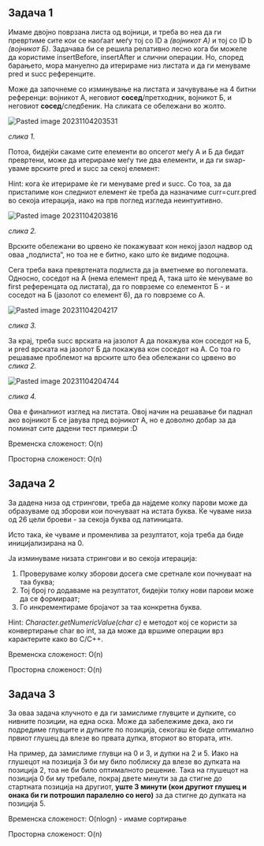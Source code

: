 ## Задача 1
Имаме двојно поврзана листа од војници, и треба во неа да ги превртиме сите кои се наоѓаат меѓу тој со ID a *(војникот А)* и тој со ID b *(војникот Б)*. Задачава би се решила релативно лесно кога би можеле да користиме insertBefore, insertAfter и слични операции. Но, според барањето, мора мануелно да итерираме низ листата и да ги менуваме pred и succ референците. 

Може да започнеме со изминување на листата и зачувување на 4 битни референци: војникот А, неговиот **сосед**/претходник, војникот Б, и неговиот **сосед**/следбеник. На сликата се обележани во жолто.

![Pasted image 20231104203531](https://github.com/afilipovski/APS-labs-2023-24/assets/69673676/a54c653e-545d-486b-8550-e98f9cb03119)

*слика 1.*

Потоа, бидејќи сакаме сите елементи во опсегот меѓу А и Б да бидат превртени, може да итерираме меѓу тие два елементи, и да ги swap-уваме врските pred и succ за секој елемент:

Hint: кога ќе итерираме ќе ги менуваме pred и succ. Со тоа, за да пристапиме кон следниот елемент ќе треба да назначиме curr=curr.pred во секоја итерација, иако на прв поглед изгледа неинтуитивно. 

![Pasted image 20231104203816](https://github.com/afilipovski/APS-labs-2023-24/assets/69673676/2da0962d-e8c2-4d49-9db3-f604ebb87827)

*слика 2.*

Врските обележани во црвено ќе покажуваат кон некој јазол надвор од оваа „подлиста“, но тоа не е битно, како што ќе видиме подоцна.

Сега треба вака превртената подлиста да ја вметнеме во поголемата. Односно, соседот на А (нема елемент пред А, така што ќе менуваме во first референцата од листата), да го поврземе со елементот Б - и соседот на Б (јазолот со елемент 6), да го поврземе со А.

![Pasted image 20231104204217](https://github.com/afilipovski/APS-labs-2023-24/assets/69673676/e580d868-817b-4a51-a74b-2126fc432aee)

*слика 3.*

За крај, треба succ врската на јазoлот A да покажува кон соседот на Б, и pred врската на јазолот Б да покажува кон соседот на А. Со тоа го решаваме проблемот на врските што беа обележани со црвено во *слика 2.*

![Pasted image 20231104204744](https://github.com/afilipovski/APS-labs-2023-24/assets/69673676/e4f367d4-b52c-43e9-a3e2-f78ba994d152)

*слика 4.*

Ова е финалниот изглед на листата. Овој начин на решавање би паднал ако војникот Б се јавува пред војникот А, но е доволно добар за да поминат сите дадени тест примери :D

Временска сложеност: O(n)

Просторна сложеност: O(n)

## Задача 2
За дадена низа од стрингови, треба да најдеме колку парови може да образуваме од зборови кои почнуваат на истата буква. Ќе чуваме низа од 26 цели броеви - за секоја буква од латиницата.

Исто така, ќе чуваме и променлива за резултатот, која треба да биде иницијализирана на 0.

Ја изминуваме низата стрингови и во секоја итерација:
1. Проверуваме колку зборови досега сме сретнале кои почнуваат на таа буква;
2. Тој број го додаваме на резултатот, бидејќи толку нови парови може да се формираат;
3. Го инкрементираме бројачот за таа конкретна буква.

Hint: *Character.getNumericValue(char c)* е методот кој се користи за конвертирање char во int, за да може да вршиме операции врз карактерите како во C/C++.

Временска сложеност: O(n)

Просторна сложеност: O(n)
## Задача 3
За оваа задача клучното е да ги замислиме глувците и дупките, со нивните позиции, на една оска. 
Може да забележиме дека, ако ги подредиме глувците и дупките по позиција, секогаш ќе биде оптимално првиот глушец да влезе во првата дупка, вториот во втората, итн.

На пример, да замислиме глувци на 0 и 3, и дупки на 2 и 5. Иако на глушецот на позиција 3 би му било поблиску да влезе во дупката на позиција 2, тоа не би било оптималното решение. Така на глушецот на позиција 0 би му требале, покрај двете минути за да стигне до стартната позиција на другиот, **уште 3 минути (кои другиот глушец и онака би ги потрошил паралелно со него)** за да стигне до дупката на позиција 5.

Временска сложеност: O(nlogn) - имаме сортирање

Просторна сложеност: O(n)
